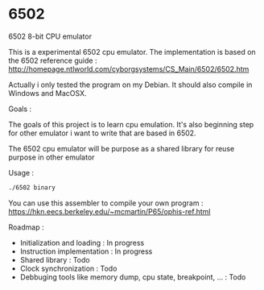 # 6502
6502 8-bit CPU emulator

This is a experimental 6502 cpu emulator.
The implementation is based on the 6502 reference guide : http://homepage.ntlworld.com/cyborgsystems/CS_Main/6502/6502.htm

Actually i only tested the program on my Debian.
It should also compile in Windows and MacOSX.

Goals :

The goals of this project is to learn cpu emulation.
It's also beginning step for other emulator i want to write that are based in 6502.

The 6502 cpu emulator will be purpose as a shared library for reuse purpose in other emulator

Usage : 
```sh
./6502 binary
```

You can use this assembler to compile your own program : https://hkn.eecs.berkeley.edu/~mcmartin/P65/ophis-ref.html

Roadmap :
* Initialization and loading : In progress
* Instruction implementation : In progress
* Shared library : Todo
* Clock synchronization : Todo
* Debbuging tools like memory dump, cpu state, breakpoint, ... : Todo
